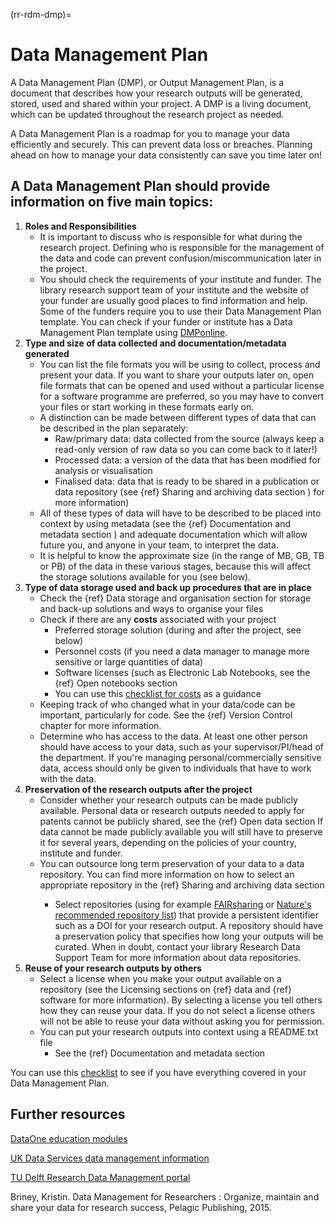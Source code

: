(rr-rdm-dmp)=
# Data Management Plan

A Data Management Plan (DMP), or Output Management Plan, is a document that describes how your research outputs will be generated, stored, used and shared within your project. 
A DMP is a living document, which can be updated throughout the research project as needed. 

A Data Management Plan is a roadmap for you to manage your data efficiently and securely. 
This can prevent data loss or breaches. 
Planning ahead on how to manage your data consistently can save you time later on!

## A Data Management Plan should provide information on five main topics:

1. **Roles and Responsibilities**
    * It is important to discuss who is responsible for what during the research project. 
Defining who is responsible for the management of the data and code can prevent confusion/miscommunication later in the project.
    * You should check the requirements of your institute and funder. 
The library research support team of your institute and the website of your funder are usually good places to find information and help. 
Some of the funders require you to use their Data Management Plan template. 
You can check if your funder or institute has a Data Management Plan template using [DMPonline](https://dmponline.dcc.ac.uk/).
2. **Type and size of data collected and documentation/metadata generated**
    * You can list the file formats you will be using to collect, process and present your data. 
If you want to share your outputs later on, open file formats that can be opened and used without a particular license for a software programme are preferred, so you may have to convert your files or start working in these formats early on. 
    * A distinction can be made between different types of data that can be described in the plan separately: 
        * Raw/primary data: data collected from the source (always keep a read-only version of raw data so you can come back to it later!)
        * Processed data: a version of the data that has been modified for analysis or visualisation
        * Finalised data: data that is ready to be shared in a publication or data repository (see {ref} Sharing and archiving data section <rr-rdm-sharing>) for more information)
    * All of these types of data will have to be described to be placed into context by using metadata (see the {ref} Documentation and metadata section <rr-rdm-metadata>) and adequate documentation which will allow future you, and anyone in your team, to interpret the data. 
    * It is helpful to know the approximate size (in the range of MB, GB, TB or PB) of the data in these various stages, because this will affect the storage solutions available for you (see below). 
3. **Type of data storage used and back up procedures that are in place** 
    * Check the {ref} Data storage and organisation section <rr-rdm-storage> for storage and back-up solutions and ways to organise your files 
    * Check if there are any **costs** associated with your project
        * Preferred storage solution (during and after the project, see below)
        * Personnel costs (if you need a data manager to manage more sensitive or large quantities of data)
        * Software licenses (such as Electronic Lab Notebooks, see the {ref} Open notebooks section <rr-open-open-notebooks>
        * You can use this [checklist for costs](https://www.ukdataservice.ac.uk/media/622368/costingtool.pdf) as a guidance
    * Keeping track of who changed what in your data/code can be important, particularly for code.
See the {ref} Version Control chapter <rr-vcs> for more information.
    * Determine who has access to the data. 
At least one other person should have access to your data, such as your supervisor/PI/head of the department. 
If you're managing personal/commercially sensitive data, access should only be given to individuals that have to work with the data. 
4. **Preservation of the research outputs after the project**
    * Consider whether your research outputs can be made publicly available. 
Personal data or research outputs needed to apply for patents cannot be publicly shared, see the {ref} Open data section <rr-open-data>
If data cannot be made publicly available you will still have to preserve it for several years, depending on the policies of your country, institute and funder.
    * You can outsource long term preservation of your data to a data repository. 
You can find more information on how to select an appropriate repository in the {ref} Sharing and archiving data section <rr-rdm-sharing>
        * Select repositories (using for example [FAIRsharing](https://fairsharing.org/) or [Nature's recommended repository list](https://www.springernature.com/gp/authors/research-data-policy/repositories/12327124)) that provide a persistent identifier such as a DOI for your research output. 
A repository should have a preservation policy that specifies how long your outputs will be curated. 
When in doubt, contact your library Research Data Support Team for more information about data repositories. 
5. **Reuse of your research outputs by others**
    * Select a license when you make your output available on a repository (see the Licensing sections on {ref} data <rr-licensing-data> and {ref} software <rr-licensing-software> for more information). 
By selecting a license you tell others how they can reuse your data. If you do not select a license others will not be able to reuse your data without asking you for permission. 
    * You can put your research outputs into context using a README.txt file
        * See the {ref} Documentation and metadata section <rr-rdm-metadata>

You can use this [checklist](https://www.ukdataservice.ac.uk/manage-data/plan/checklist.aspx) to see if you have everything covered in your Data Management Plan. 



## Further resources
[DataOne education modules](https://www.dataone.org/education-modules)

[UK Data Services data management information](https://www.ukdataservice.ac.uk/manage-data.aspx)

[TU Delft Research Data Management portal](https://www.tudelft.nl/en/library/current-topics/research-data-management/)

Briney, Kristin. Data Management for Researchers : Organize, maintain and share your data for research success, Pelagic
Publishing, 2015.
